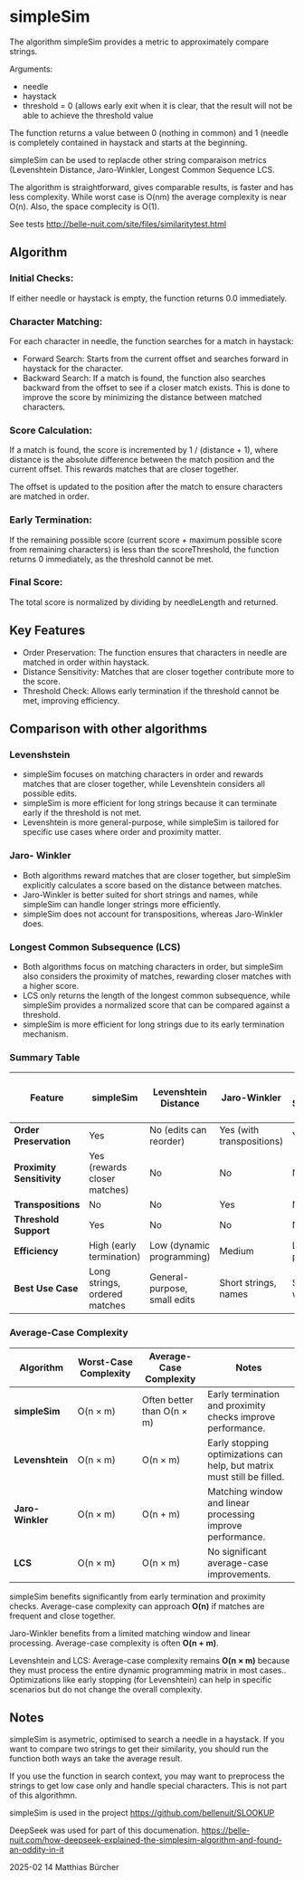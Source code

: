 # simpleSim

The algorithm simpleSim provides a metric to approximately compare strings.

Arguments:
- needle
- haystack
- threshold = 0 (allows early exit when it is clear, that the result will not be able to achieve the threshold value

The function returns a value between 0 (nothing in common) and 1 (needle is completely contained in haystack and starts at the beginning.

simpleSim can be used to replacde other string comparaison metrics (Levenshtein Distance, Jaro-Winkler, Longest Common Sequence LCS.

The algorithm is straightforward, gives comparable results, is faster and has less complexity. While worst case is O(nm) the average complexity is near O(n). Also, the space complecity is O(1).

See tests http://belle-nuit.com/site/files/similaritytest.html

## Algorithm

### Initial Checks:
If either needle or haystack is empty, the function returns 0.0 immediately.

### Character Matching:
For each character in needle, the function searches for a match in haystack:
- Forward Search: Starts from the current offset and searches forward in haystack for the character.
- Backward Search: If a match is found, the function also searches backward from the offset to see if a closer match exists. This is done to improve the score by minimizing the distance between matched characters.

### Score Calculation:
If a match is found, the score is incremented by 1 / (distance + 1), where distance is the absolute difference between the match position and the current offset. This rewards matches that are closer together.

The offset is updated to the position after the match to ensure characters are matched in order.

### Early Termination:
If the remaining possible score (current score + maximum possible score from remaining characters) is less than the scoreThreshold, the function returns 0 immediately, as the threshold cannot be met.

### Final Score:
The total score is normalized by dividing by needleLength and returned.

## Key Features

- Order Preservation: The function ensures that characters in needle are matched in order within haystack.
- Distance Sensitivity: Matches that are closer together contribute more to the score.
- Threshold Check: Allows early termination if the threshold cannot be met, improving efficiency.

## Comparison with other algorithms

### Levenshstein

- simpleSim focuses on matching characters in order and rewards matches that are closer together, while Levenshtein considers all possible edits.
- simpleSim is more efficient for long strings because it can terminate early if the threshold is not met.
- Levenshtein is more general-purpose, while simpleSim is tailored for specific use cases where order and proximity matter.

### Jaro- Winkler

- Both algorithms reward matches that are closer together, but simpleSim explicitly calculates a score based on the distance between matches.
- Jaro-Winkler is better suited for short strings and names, while simpleSim can handle longer strings more efficiently.
- simpleSim does not account for transpositions, whereas Jaro-Winkler does.

### Longest Common Subsequence (LCS)

- Both algorithms focus on matching characters in order, but simpleSim also considers the proximity of matches, rewarding closer matches with a higher score.
- LCS only returns the length of the longest common subsequence, while simpleSim provides a normalized score that can be compared against a threshold.
- simpleSim is more efficient for long strings due to its early termination mechanism.

### **Summary Table**

| Feature                     | simpleSim                     | Levenshtein Distance          | Jaro-Winkler                  | Longest Common Subsequence (LCS) |
|-----------------------------|----------------------------------|-------------------------------|-------------------------------|----------------------------------|
| **Order Preservation**       | Yes                              | No (edits can reorder)        | Yes (with transpositions)     | Yes                              |
| **Proximity Sensitivity**    | Yes (rewards closer matches)     | No                            | No                            | No                               |
| **Transpositions**           | No                               | No                            | Yes                           | No                               |
| **Threshold Support**        | Yes                              | No                            | No                            | No                               |
| **Efficiency**               | High (early termination)         | Low (dynamic programming)     | Medium                        | Low (dynamic programming)        |
| **Best Use Case**            | Long strings, ordered matches   | General-purpose, small edits  | Short strings, names          | Sequences with gaps              |

### Average-Case Complexity

| Algorithm            | Worst-Case Complexity | Average-Case Complexity       | Notes                                      |
|----------------------|-----------------------|-------------------------------|--------------------------------------------|
| **simpleSim**        | O(n × m)             | Often better than O(n × m)    | Early termination and proximity checks improve performance. |
| **Levenshtein**      | O(n × m)             | O(n × m)                      | Early stopping optimizations can help, but matrix must still be filled. |
| **Jaro-Winkler**     | O(n × m)             | O(n + m)                      | Matching window and linear processing improve performance. |
| **LCS**              | O(n × m)             | O(n × m)                      | No significant average-case improvements.  |


simpleSim benefits significantly from early termination and proximity checks. Average-case complexity can approach **O(n)** if matches are frequent and close together.

Jaro-Winkler benefits from a limited matching window and linear processing. Average-case complexity is often **O(n + m)**.

Levenshtein and LCS: Average-case complexity remains **O(n × m)** because they must process the entire dynamic programming matrix in most cases.. Optimizations like early stopping (for Levenshtein) can help in specific scenarios but do not change the overall complexity.

## Notes

simpleSim is asymetric, optimised to search a needle in a haystack. If you want to compare two strings to get their similarity, you should run the function both ways an take the average result.

If you use the function in search context, you may want to preprocess the strings to get low case only and handle special characters. This is not part of this algorithmn.

simpleSim is used in the project https://github.com/bellenuit/SLOOKUP

DeepSeek was used for part of this documenation. https://belle-nuit.com/how-deepseek-explained-the-simplesim-algorithm-and-found-an-oddity-in-it

2025-02 14 Matthias Bürcher
